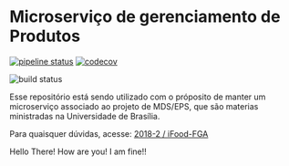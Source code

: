 # Microserviço de gerenciamento de Produtos

[![pipeline status](https://gitlab.com/lucascostaa73/Ci-learning/badges/master/pipeline.svg)](https://gitlab.com/lucascostaa73/Ci-learning/commits/master)
[![codecov](https://codecov.io/gh/lucasca73/Ci-learning/branch/master/graph/badge.svg)](https://codecov.io/gh/lucasca73/Ci-learning)

![build status](https://travis-ci.com/lucasca73/Ci-learning.svg?branch=master)



Esse repositório está sendo utilizado com o próposito de manter um microserviço associado ao projeto de MDS/EPS, que são materias ministradas na Universidade de Brasília.


Para quaisquer dúvidas, acesse: [2018-2 / iFood-FGA](https://github.com/fga-eps-mds/2018.2-iFood)


Hello There!
How are you! I am fine!!
